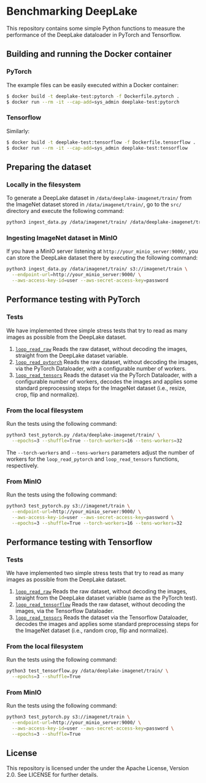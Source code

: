 # Benchmarking DeepLake

This repository contains some simple Python functions to measure the
performance of the DeepLake dataloader in PyTorch and Tensorflow.

## Building and running the Docker container

### PyTorch

The example files can be easily executed within a Docker container:
```bash
$ docker build -t deeplake-test:pytorch -f Dockerfile.pytorch .
$ docker run --rm -it --cap-add=sys_admin deeplake-test:pytorch
```

### Tensorflow

Similarly:
```bash
$ docker build -t deeplake-test:tensorflow -f Dockerfile.tensorflow .
$ docker run --rm -it --cap-add=sys_admin deeplake-test:tensorflow
```


## Preparing the dataset

### Locally in the filesystem

To generate a DeepLake dataset in `/data/deeplake-imagenet/train/`
from the ImageNet dataset stored in `/data/imagenet/train/`, go to the
`src/` directory and execute the following command:

```bash
python3 ingest_data.py /data/imagenet/train/ /data/deeplake-imagenet/train/
```

### Ingesting ImageNet dataset in MinIO

If you have a MinIO server listening at
`http://your_minio_server:9000/`, you can store the DeepLake dataset
there by executing the following command:

```bash
python3 ingest_data.py /data/imagenet/train/ s3://imagenet/train \
  --endpoint-url=http://your_minio_server:9000/ \
  --aws-access-key-id=user --aws-secret-access-key=password
```

## Performance testing with PyTorch

### Tests

We have implemented three simple stress tests that try to read as many
images as possible from the DeepLake dataset.

1. [`loop_read_raw`](src/test_pytorch.py#L39) Reads the raw dataset,
   without decoding the images, straight from the DeepLake dataset
   variable.
2. [`loop_read_pytorch`](src/test_pytorch.py#L45) Reads the raw
   dataset, without decoding the images, via the PyTorch Dataloader,
   with a configurable number of workers.
3. [`loop_read_tensors`](src/test_pytorch.py#L64) Reads the dataset
   via the PyTorch Dataloader, with a configurable number of workers,
   decodes the images and applies some standard preprocessing steps
   for the ImageNet dataset (i.e., resize, crop, flip and normalize).

### From the local filesystem

Run the tests using the following command:
```bash
python3 test_pytorch.py /data/deeplake-imagenet/train/ \
  --epochs=3 --shuffle=True --torch-workers=16 --tens-workers=32
```

The `--torch-workers` and `--tens-workers` parameters adjust the
number of workers for the `loop_read_pytorch` and `loop_read_tensors`
functions, respectively.

### From MinIO

Run the tests using the following command:
```bash
python3 test_pytorch.py s3://imagenet/train \
  --endpoint-url=http://your_minio_server:9000/ \
  --aws-access-key-id=user --aws-secret-access-key=password \
  --epochs=3 --shuffle=True --torch-workers=16 --tens-workers=32
```

## Performance testing with Tensorflow

### Tests

We have implemented two simple stress tests that try to read as many
images as possible from the DeepLake dataset.

1. [`loop_read_raw`](src/test_tensorflow.py#L39) Reads the raw dataset,
   without decoding the images, straight from the DeepLake dataset
   variable (same as the PyTorch test).
2. [`loop_read_tensorflow`](src/test_tensorflow.py#L45) Reads the raw
   dataset, without decoding the images, via the Tensorflow Dataloader.
3. [`loop_read_tensors`](src/test_tensorflow.py#L60) Reads the dataset
   via the Tensorflow Dataloader, decodes the images and applies some
   standard preprocessing steps for the ImageNet dataset (i.e., random
   crop, flip and normalize).

### From the local filesystem

Run the tests using the following command:
```bash
python3 test_tensorflow.py /data/deeplake-imagenet/train/ \
  --epochs=3 --shuffle=True 
```

### From MinIO

Run the tests using the following command:
```bash
python3 test_pytorch.py s3://imagenet/train \
  --endpoint-url=http://your_minio_server:9000/ \
  --aws-access-key-id=user --aws-secret-access-key=password \
  --epochs=3 --shuffle=True
```

## License

This repository is licensed under the under the Apache License,
Version 2.0. See LICENSE for further details.
